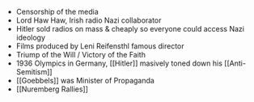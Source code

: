 - Censorship of the media
- Lord Haw Haw, Irish radio Nazi collaborator
- Hitler sold radios on mass & cheaply so everyone could access Nazi ideology
- Films produced by Leni Reifensthl famous director
- Triump of the Will / Victory of the Faith
- 1936 Olympics in Germany, [[Hitler]] masively toned down his [[Anti-Semitism]]
- [[Goebbels]] was Minister of Propaganda
- [[Nuremberg Rallies]]
